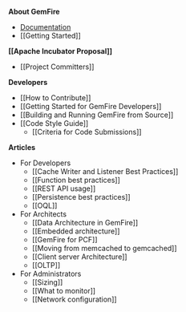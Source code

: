 **About GemFire**
* [Documentation](gemfire.docs.pivotal.io)
* [[Getting Started]]

**[[Apache Incubator Proposal]]**
* [[Project Committers]]

**Developers**
* [[How to Contribute]]
* [[Getting Started for GemFire Developers]]
* [[Building and Running GemFire from Source]]
* [[Code Style Guide]]
  * [[Criteria for Code Submissions]]

**Articles**
* For Developers
  * [[Cache Writer and Listener Best Practices]]
  * [[Function best practices]]
  * [[REST API usage]]
  * [[Persistence best practices]]
  * [[OQL]]
* For Architects
  * [[Data Architecture in GemFire]]
  * [[Embedded architecture]]
  * [[GemFire for PCF]]
  * [[Moving from memcached to gemcached]]
  * [[Client server Architecture]]
  * [[OLTP]]
* For Administrators
  * [[Sizing]]
  * [[What to monitor]]
  * [[Network configuration]]



